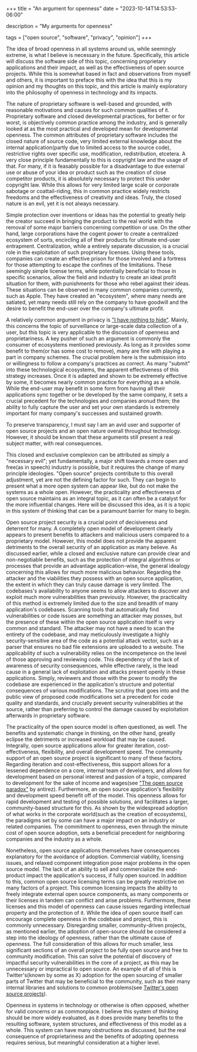 +++
title = "An argument for openness"
date = "2023-10-14T14:53:53-06:00"

description = "My arguments for openness"

tags = ["open source", "software", "privacy", "opinion"]
+++

The idea of broad openness in all systems around us, while seemingly extreme, is what I believe is necessary in the future. Specifically, this article will discuss the software side of this topic, concerning proprietary applications and their impact, as well as the effectiveness of open source projects. While this is somewhat based in fact and observations from myself and others, it is important to preface this with the idea that this is my opinion and my thoughts on this topic, and this article is mainly exploratory into the philosophy of openness in technology and its impacts.

The nature of proprietary software is well-based and grounded, with reasonable motivations and causes for such common qualities of it. Proprietary software and closed developmental practices, for better or for worst, is objectively common practice among the industry, and is generally looked at as the most practical and developed mean for developmental openness. The common attributes of proprietary software includes the closed nature of source code, very limited external knowledge about the internal application(partly due to limited access to the source code), restrictive rights over specific use, modification, redistribution, etcetera. A very close principle fundamentally to this is copyright law and the usage of that. For many, if it is feasably possible for a disadvantage to due external use or abuse of your idea or product such as the creation of close competitor products, it is absolutely necessary to protect this under copyright law. While this allows for very limited large scale or corporate sabotage or coattail-riding, this in common practice widely restricts freedoms and the effectiveness of creativity and ideas. Truly, the closed nature is an evil, yet it is not always necessary.

Simple protection over inventions or ideas has the potential to greatly help the creator succeed in bringing the product to the real world with the removal of some major barriers concerning competition or use. On the other hand, large corporations have the cogent power to create a centralized ecosystem of sorts, encircling all of their products for ultimate end-user entrapment. Centralization, while a entirely separate discussion, is a crucial role in the exploitation of such proprietary licenses. Using these tools, companies can create an effective prison for those involved and a fortress for those attempting to escape the confines of the limitations. These seemingly simple license terms, while potentially beneficial to those in specific scenarios, allow the field and industry to create an ideal profit situation for them, with punishments for those who rebel against their ideas. These situations can be observed in many common companies currently, such as Apple. They have created an "ecosystem", where many needs are satiated, yet many needs still rely on the company to have goodwill and the desire to benefit the end-user over the company's ultimate profit.

A relatively common argument in privacy is ["I have nothing to hide"](https://en.wikipedia.org/wiki/Nothing_to_hide_argument). Mainly, this concerns the topic of surveillance or large-scale data collection of a user, but this topic is very applicable to the discussion of openness and proprietariness. A key pusher of such an argument is commonly the consumer of ecosystems mentioned previously. As long as it provides some benefit to them(or has some cost to remove), many are fine with playing a part in company schemes. The crucial problem here is the submission into or willingness to follow a company's practices as correct. As many "submit" into these technological ecosystems, the apparent effectiveness of this strategy increases. Once it is adapted and shown to be extremely effective by some, it becomes nearly common practice for everything as a whole. While the end-user may benefit in some form from having all their applications sync together or be developed by the same company, it sets a crucial precedent for the technologies and companies aronud them; the ability to fully capture the user and set your own standards is extremely important for many company's successes and sustained growth.

To preserve transparency, I must say I am an avid user and supporter of open source projects and an open nature overall throughout technology. However, it should be known that these arguments still present a real subject matter, with real consequences.

This closed and exclusive complexion can be attributed as simply a "necessary evil"; yet fundamentally, a major shift towards a more open and free(as in speech) industry is possible, but it requires the change of many principle ideologies. "Open source" projects contribute to this overall adjustment, yet are not the defining factor for such. They can begin to present what a more open system can appear like, but do not make the systems as a whole open. However, the practicality and effectiveness of open source maintains as an integral topic, as it can often be a catalyst for the more influential changes. Here will be discussed this idea, as it is a topic in this system of thinking that can be a paramount barrier for many to begin.

Open source project security is a crucial point of decisiveness and deterrent for many. A completely open model of development clearly appears to present benefits to attackers and malicious users compared to a proprietary model. However, this model does not provide the apparent detriments to the overall security of an application as many believe. As discussed earlier, while a closed and exclusive nature can provide clear and non-negotiable benefits, such as the protection of integral algorithms or processes that provide an advantage application-wise, the general idealogy concerning this allows for much more malicious behavior. Regarding the attacker and the viabilities they possess with an open source application, the extent in which they can truly cause damage is very limited. The codebases's availability to anyone seems to allow attackers to discover and exploit much more vulnerabilities than previously. However, the practicality of this method is extremely limited due to the size and breadth of many application's codebases. Scanning tools that automatically find vulnerabilities or code issues are something an attacker may posses, but the presence of these within the open source application itself is very common and standard. The attacker may not have a need to scan the entirety of the codebase, and may meticulously investigate a highly security-sensitive area of the code as a potential attack vector, such as a parser that ensures no bad file extensions are uploaded to a website. The applicability of such a vulnerability relies on the incompetence on the level of those approving and reviewing code. This dependency of the lack of awareness of security consequences, while effective rarely, is the lead cause in a general lack of exploitation and attacks present openly in these applications. Simply, reviewers and those with the power to modify the codebase are experienced in the application's structure and potential consequences of various modifications. The scrutiny that goes into and the public view of proposed code modifications set a precedent for code quality and standards, and crucially prevent security vulnerabilities at the source, rather than preferring to control the damage caused by exploitation afterwards in proprietary software.

The practicality of the open source model is often questioned, as well. The benefits and systematic change in thinking, on the other hand, greatly eclipse the detriments or increased workload that may be caused. Integrally, open source applications allow for greater iteration, cost-effectiveness, flexibility, and overall development speed. The community support of an open source project is significant to many of these factors. Regarding iteration and cost-effectiveness, this support allows for a lessened dependence on a core, internal team of developers, and allows for development based on personal interest and passion of a topic, compared to development for the sake of income and wages(see ["The open source paradox"](http://antirez.com/news/134) by antirez). Furthermore, an open source application's flexibility and development speed benefit off of the model. This openness allows for rapid development and testing of possible solutions, and facilitates a larger, community-based structure for this. As shown by the widespread adoption of what works in the corporate world(such as the creation of ecosystems), the paradigms set by some can have a major impact on an industry or related companies. The commitment to openness, even through the minute cost of open source adoption, sets a beneficial precedent for neighboring companies and the industry as a whole.

Nonetheless, open source applications themselves have consequences explanatory for the avoidance of adoption. Commercial viability, licensing issues, and relaxed component integration pose major problems in the open source model. The lack of an ability to sell and commercialize the end-product impact the application's success, if fully open sourced. In addition to this, common open source licensing terms can be greatly restrictive on many factors of a project. This common licensing impacts the ability to freely integrate external open source components, as many components or their licenses in tandem can conflict and arise problems. Furthermore, these licenses and this model of openness can cause issues regarding intellectual property and the protection of it. While the idea of open source itself can encourage complete openness in the codebase and project, this is commonly unnecessary. Disregarding smaller, community-driven projects, as mentioned earlier, the adoption of open-source should be considered a step into the ideology of openness, rather than the ultimate cause of openness. The full consideration of this allows for much smaller, less significant sections of an overall project to be fully open source and free to community modification. This can solve the potential of discovery of impactful security vulnerabilities in the core of a project, as this may be unnecessary or impractical to open source. An example of all of this is Twitter's(known by some as X) adoption for the open sourcing of smaller parts of Twitter that may be beneficial to the community, such as their many internal libraries and solutions to common problems(see [Twitter's open source projects](https://opensource.twitter.dev/projects)).

Openness in systems in technology or otherwise is often opposed, whether for valid concerns or as commonplace. I believe this system of thinking should be more widely evaluated, as it does provide many benefits to the resulting software, system structures, and effectiveness of this model as a whole. This system can have many obstructions as discussed, but the real consequence of proprietariness and the benefits of adopting openness requires serious, but meaningful consideration at a higher level.
